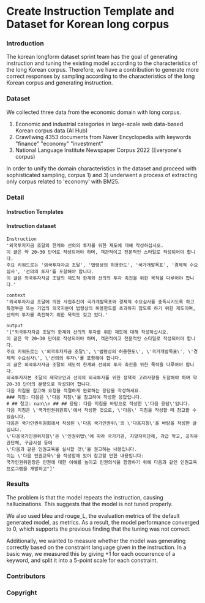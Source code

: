 # Create Instruction Template and Dataset for Korean long corpus

### Introduction
The korean longform dataset sprint team has the goal of generating instruction and tuning the existing model according to the characteristics of the long Korean corpus. Therefore, we have a contribution to generate more correct responses by sampling according to the characteristics of the long Korean corpus and generating instruction.

### Dataset
We collected three data from the economic domain with long corpus. 
1) Economic and industrial categories in large-scale web data-based Korean corpus data (AI Hub)
2) Crawllwing 4353 documents from Naver Encyclopedia with keywords "finance" "economy" "investment"
3) National Language Institute Newspaper Corpus 2022 (Everyone's corpus)

In order to unify the domain characteristics in the dataset and proceed with sophisticated sampling, corpus 1) and 3) underwent a process of extracting only corpus related to 'economy' with BM25.


### Detail

#### Instruction Templates


#### Instruction dataset

```
Instruction
'외국투자자금 조달의 한계와 선의의 투자를 위한 제도에 대해 작성하십시오.
이 글은 약 20~30 단어로 작성되어야 하며, 객관적이고 전문적인 스타일로 작성되어야 합니다.
주요 키워드로는 '외국투자자금 조달', '법령상의 허용한도', '국가개발목표', '경제적 수요심사', '선의의 투자'를 포함해야 합니다.
이 글은 외국투자자금 조달의 제도적 한계와 선의의 투자 촉진을 위한 목적을 다루어야 합니다.'

context
'외국투자자금 조달에 의한 사업추진이 국가개발목표와 경제적 수요심사를 충족시키도록 하고
특정부문 또는 기업의 외국지분이 법령상의 허용한도를 초과하지 않도록 하기 위한 제도이며, 선의의 투자를 촉진하기 위한 목적도 갖고 있다.'

output
'["외국투자자금 조달의 한계와 선의의 투자를 위한 제도에 대해 작성하십시오.
이 글은 약 20~30 단어로 작성되어야 하며, 객관적이고 전문적인 스타일로 작성되어야 합니다.
주요 키워드로는 \'외국투자자금 조달\', \'법령상의 허용한도\', \'국가개발목표\', \'경제적 수요심사\', \'선의의 투자\'를 포함해야 합니다.
이 글은 외국투자자금 조달의 제도적 한계와 선의의 투자 촉진을 위한 목적을 다루어야 합니다.
외국투자자본 조달의 제약요인과 선의의 외국투자를 위한 정책적 고려사항을 포함해야 하며 약 20-30 단어의 분량으로 작성되어 합니다.
다음 지침을 참고해 요청을 적절하게 완료하는 응답을 작성하세요.
### 지침: 다음은 \'다음 지침\'을 참고하여 작성한 응답입니다.
# ## 참고: nan\\n ## ## 응답: 다음 지침을 바탕으로 작성한 \'다음 응답\'입니다.
다음 지침은 \'국가인권위원회\'에서 작성한 것으로, \'다음\' 지침을 작성할 때 참고할 수 있습니다.
다음은 국가인권위원회에서 작성된 \'다음 국가인권위\'의 \'다음지침\'을 바탕을 작성한 글입니다.
\'다음국가인권위지침\'은 \'인권위법\'에 따라 국가기관, 지방자치단체, 각급 학교, 공직유관단체, 구금시설 등에
\'다음과 같은 인권교육을 실시할 것\'을 권고하는 내용입니다.
이는 \'다음 인권교육\'을 작성함에 있어 참고할 만한 내용입니다:
국가인권위원장은 인권에 대한 이해를 높이고 인권의식을 함양하기 위해 다음과 같인 인권교육 프로그램을 개발하고"]'
```

### Results
The problem is that the model repeats the instruction, causing hallucinations. This suggests that the model is not tuned properly.

We also used bleu and rouge_L, the evaluation metrics of the default generated model, as metrics. As a result, the model performance converged to 0, which supports the previous finding that the tuning was not correct.

Additionally, we wanted to measure whether the model was generating correctly based on the constraint language given in the instruction. In a basic way, we measured this by giving +1 for each occurrence of a keyword, and split it into a 5-point scale for each constraint.


### Contributors


### Copyright
